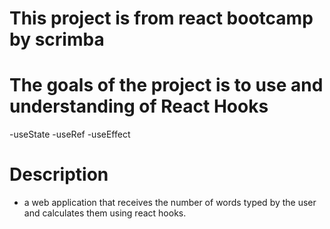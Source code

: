 # This project is  from react bootcamp by scrimba #

# The goals of the project is to use and understanding of React Hooks

-useState
-useRef
-useEffect

# Description

- a web application that receives the number of words typed by the user and calculates them using react hooks.

